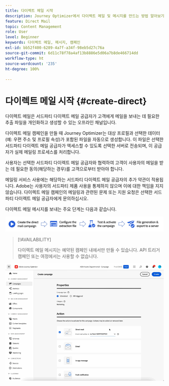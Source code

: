 ```yaml
---
title: 다이렉트 메일 시작
description: Journey Optimizer에서 다이렉트 메일 및 메시지를 만드는 방법 알아보기
feature: Direct Mail
topic: Content Management
role: User
level: Beginner
keywords: 다이렉트 메일, 메시지, 캠페인
exl-id: bb52f400-6289-4a7f-a34f-98eb5d27c76a
source-git-commit: 6d11c78f78a4af13b8886e5d06a7b8de466714dd
workflow-type: ht
source-wordcount: '235'
ht-degree: 100%

---
```


# 다이렉트 메일 시작 {#create-direct}

다이렉트 메일은 서드파티 다이렉트 메일 공급자가 고객에게 메일을 보내는 데 필요한 추출 파일을 개인화하고 생성할 수 있는 오프라인 채널입니다.

다이렉트 메일 캠페인을 만들 때 Journey Optimizer는 대상 프로필과 선택한 데이터(예: 우편 주소 및 프로필 속성)가 포함된 파일을 자동으로 생성합니다. 이 파일은 선택한 서드파티 다이렉트 메일 공급자가 액세스할 수 있도록 선택한 서버로 전송되며, 이 공급자가 실제 메일링 프로세스를 처리합니다.

사용자는 선택한 서드파티 다이렉트 메일 공급자와 협력하여 고객이 사용자의 메일을 받는 데 필요한 동의(해당하는 경우)를 고객으로부터 받아야 합니다.

메일링 서비스 사용에는 해당하는 서드파티 다이렉트 메일 공급자의 추가 약관이 적용됩니다.  Adobe는 사용자의 서드파티 제품 사용을 통제하지 않으며 이에 대한 책임을 지지 않습니다. 다이렉트 메일 캠페인의 메일링과 관련된 문제 또는 지원 요청은 선택한 서드파티 다이렉트 메일 공급자에게 문의하십시오.

다이렉트 메일 메시지를 보내는 주요 단계는 다음과 같습니다.

![](assets/dm-creation-process.png)

>[!AVAILABILITY]
>
>다이렉트 메일 메시지는 예약된 캠페인 내에서만 만들 수 있습니다. API 트리거 캠페인 또는 여정에서는 사용할 수 없습니다.

![](../rn/assets/do-not-localize/gif-dm.gif)



